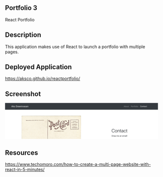## Portfolio 3
React Portfolio
## Description
This application makes use of React to launch a portfolio with multiple pages.

## Deployed Application

https://aksco.github.io/reactportfolio/

## Screenshot
![](assets/images/pgshot.png)

## Resources
https://www.techomoro.com/how-to-create-a-multi-page-website-with-react-in-5-minutes/

